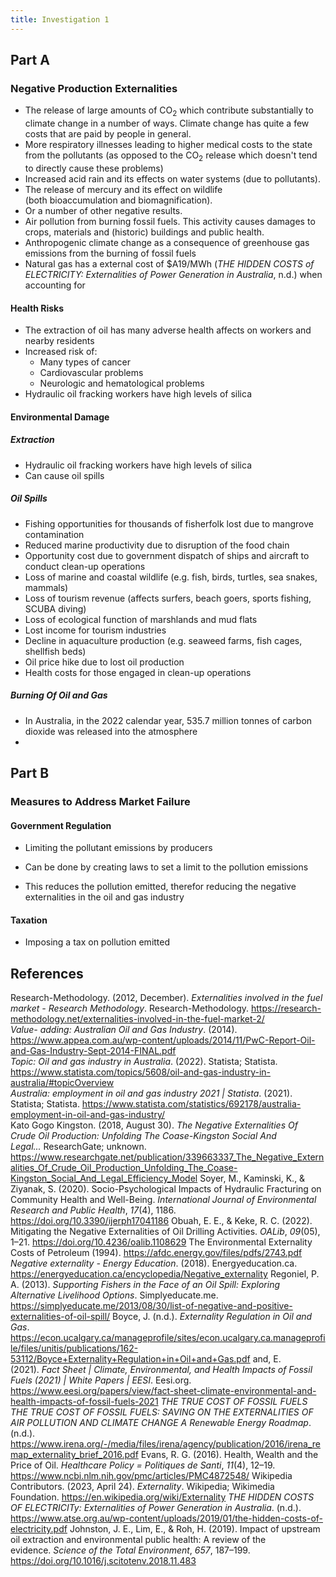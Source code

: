 ```yaml
---
title: Investigation 1
---
```

## Part A
### Negative Production Externalities
- The release of large amounts of CO$_2$ which contribute substantially to climate change in a number of ways. Climate change has quite a few costs that are paid by people in general.
- More respiratory illnesses leading to higher medical costs to the state from the pollutants (as opposed to the CO$_2$ release which doesn't tend to directly cause these problems)
- Increased acid rain and its effects on water systems (due to pollutants).
- The release of mercury and its effect on wildlife (both bioaccumulation and biomagnification).
- Or a number of other negative results.
- Air pollution from burning fossil fuels. This activity causes damages to crops, materials and (historic) buildings and public health.
- Anthropogenic climate change as a consequence of greenhouse gas emissions from the burning of fossil fuels
- Natural gas has a external cost of $A19/MWh (_THE HIDDEN COSTS of ELECTRICITY: Externalities of Power Generation in Australia_, n.d.) when accounting for 


#### Health Risks
- The extraction of oil has many adverse health affects on workers and nearby residents
- Increased risk of:
	- Many types of cancer
	- Cardiovascular problems
	- Neurologic and hematological problems
- Hydraulic oil fracking workers have high levels of silica

#### Environmental Damage
##### Extraction
- Hydraulic oil fracking workers have high levels of silica
- Can cause oil spills


##### Oil Spills
- Fishing opportunities for thousands of fisherfolk lost due to mangrove contamination
- Reduced marine productivity due to disruption of the food chain
- Opportunity cost due to government dispatch of ships and aircraft to conduct clean-up operations
- Loss of marine and coastal wildlife (e.g. fish, birds, turtles, sea snakes, mammals)
- Loss of tourism revenue (affects surfers, beach goers, sports fishing, SCUBA diving)
- Loss of ecological function of marshlands and mud flats
- Lost income for tourism industries
- Decline in aquaculture production (e.g. seaweed farms, fish cages, shellfish beds)
- Oil price hike due to lost oil production
- Health costs for those engaged in clean-up operations

##### Burning Of Oil and Gas
- In Australia, in the 2022 calendar year, 535.7 million tonnes of carbon dioxide was released into the atmosphere
- 









## Part B
### Measures to Address Market Failure
#### Government Regulation
- Limiting the pollutant emissions by producers

- Can be done by creating laws to set a limit to the pollution emissions
- This reduces the pollution emitted, therefor reducing the negative externalities in the oil and gas industry







#### Taxation
- Imposing a tax on pollution emitted










## References
Research-Methodology. (2012, December). _Externalities involved in the fuel market - Research Methodology_. Research-Methodology. https://research-methodology.net/externalities-involved-in-the-fuel-market-2/  
‌*Value- adding: Australian Oil and Gas Industry*. (2014). https://www.appea.com.au/wp-content/uploads/2014/11/PwC-Report-Oil-and-Gas-Industry-Sept-2014-FINAL.pdf  
_Topic: Oil and gas industry in Australia_. (2022). Statista; Statista. https://www.statista.com/topics/5608/oil-and-gas-industry-in-australia/#topicOverview  
_Australia: employment in oil and gas industry 2021 | Statista_. (2021). Statista; Statista. https://www.statista.com/statistics/692178/australia-employment-in-oil-and-gas-industry/  
Kato Gogo Kingston. (2018, August 30). _The Negative Externalities Of Crude Oil Production: Unfolding The Coase-Kingston Social And Legal..._ ResearchGate; unknown. https://www.researchgate.net/publication/339663337_The_Negative_Externalities_Of_Crude_Oil_Production_Unfolding_The_Coase-Kingston_Social_And_Legal_Efficiency_Model
Soyer, M., Kaminski, K., & Ziyanak, S. (2020). Socio-Psychological Impacts of Hydraulic Fracturing on Community Health and Well-Being. _International Journal of Environmental Research and Public Health_, _17_(4), 1186. https://doi.org/10.3390/ijerph17041186
Obuah, E. E., & Keke, R. C. (2022). Mitigating the Negative Externalities of Oil Drilling Activities. _OALib_, _09_(05), 1–21. https://doi.org/10.4236/oalib.1108629
The Environmental Externality Costs of Petroleum (1994). https://afdc.energy.gov/files/pdfs/2743.pdf
_Negative externality - Energy Education_. (2018). Energyeducation.ca. https://energyeducation.ca/encyclopedia/Negative_externality
Regoniel, P. A. (2013). _Supporting Fishers in the Face of an Oil Spill: Exploring Alternative Livelihood Options_. Simplyeducate.me. https://simplyeducate.me/2013/08/30/list-of-negative-and-positive-externalities-of-oil-spill/
Boyce, J. (n.d.). _Externality Regulation in Oil and Gas_. https://econ.ucalgary.ca/manageprofile/sites/econ.ucalgary.ca.manageprofile/files/unitis/publications/162-53112/Boyce+Externality+Regulation+in+Oil+and+Gas.pdf
and, E. (2021). _Fact Sheet | Climate, Environmental, and Health Impacts of Fossil Fuels (2021) | White Papers | EESI_. Eesi.org. https://www.eesi.org/papers/view/fact-sheet-climate-environmental-and-health-impacts-of-fossil-fuels-2021
_THE TRUE COST OF FOSSIL FUELS THE TRUE COST OF FOSSIL FUELS: SAVING ON THE EXTERNALITIES OF AIR POLLUTION AND CLIMATE CHANGE A Renewable Energy Roadmap_. (n.d.). https://www.irena.org/-/media/files/irena/agency/publication/2016/irena_remap_externality_brief_2016.pdf
Evans, R. G. (2016). Health, Wealth and the Price of Oil. _Healthcare Policy = Politiques de Santi_, _11_(4), 12–19. https://www.ncbi.nlm.nih.gov/pmc/articles/PMC4872548/
Wikipedia Contributors. (2023, April 24). _Externality_. Wikipedia; Wikimedia Foundation. https://en.wikipedia.org/wiki/Externality
_THE HIDDEN COSTS OF ELECTRICITy: Externalities of Power Generation in Australia_. (n.d.). https://www.atse.org.au/wp-content/uploads/2019/01/the-hidden-costs-of-electricity.pdf
Johnston, J. E., Lim, E., & Roh, H. (2019). Impact of upstream oil extraction and environmental public health: A review of the evidence. _Science of the Total Environment_, _657_, 187–199. https://doi.org/10.1016/j.scitotenv.2018.11.483

‌
‌
‌
‌





























